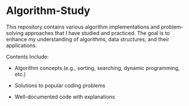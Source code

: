 # Algorithm-Study
This repository contains various algorithm implementations and problem-solving approaches that I have studied and practiced. The goal is to enhance my understanding of algorithms, data structures, and their applications.

Contents Include:

- Algorithm concepts (e.g., sorting, searching, dynamic programming, etc.)

- Solutions to popular coding problems

- Well-documented code with explanations

